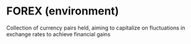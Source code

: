 # FOREX (environment)

Collection of currency pairs held, aiming to capitalize on fluctuations in exchange rates to achieve financial gains